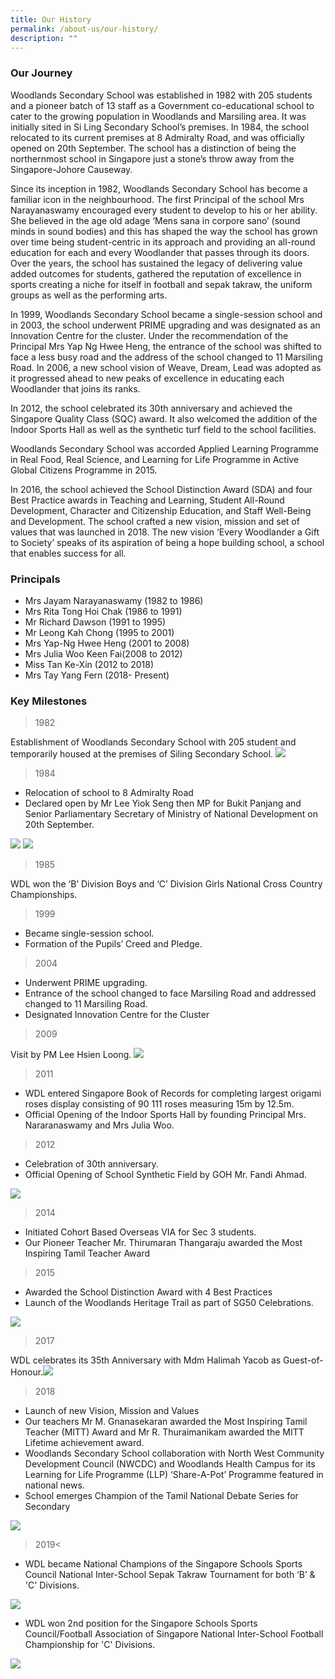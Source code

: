 ```yaml
---
title: Our History
permalink: /about-us/our-history/
description: ""
---
```

### Our Journey

Woodlands Secondary School was established in 1982 with 205 students and a pioneer batch of 13 staff as a Government co-educational school to cater to the growing population in Woodlands and Marsiling area. It was initially sited in Si Ling Secondary School’s premises. In 1984, the school relocated to its current premises at 8 Admiralty Road, and was officially opened on 20th September. The school has a distinction of being the northernmost school in Singapore just a stone’s throw away from the Singapore-Johore Causeway.

Since its inception in 1982, Woodlands Secondary School has become a familiar icon in the neighbourhood. The first Principal of the school Mrs Narayanaswamy encouraged every student to develop to his or her ability. She believed in the age old adage ‘Mens sana in corpore sano’ (sound minds in sound bodies) and this has shaped the way the school has grown over time being student-centric in its approach and providing an all-round education for each and every Woodlander that passes through its doors. Over the years, the school has sustained the legacy of delivering value added outcomes for students, gathered the reputation of excellence in sports creating a niche for itself in football and sepak takraw, the uniform groups as well as the performing arts.

In 1999, Woodlands Secondary School became a single-session school and in 2003, the school underwent PRIME upgrading and was designated as an Innovation Centre for the cluster. Under the recommendation of the Principal Mrs Yap Ng Hwee Heng, the entrance of the school was shifted to face a less busy road and the address of the school changed to 11 Marsiling Road. In 2006, a new school vision of Weave, Dream, Lead was adopted as it progressed ahead to new peaks of excellence in educating each Woodlander that joins its ranks.

In 2012, the school celebrated its 30th anniversary and achieved the Singapore Quality Class (SQC) award. It also welcomed the addition of the Indoor Sports Hall as well as the synthetic turf field to the school facilities.  

Woodlands Secondary School was accorded Applied Learning Programme in Real Food, Real Science, and Learning for Life Programme in Active Global Citizens Programme in 2015.

In 2016, the school achieved the School Distinction Award (SDA) and four Best Practice awards in Teaching and Learning, Student All-Round Development, Character and Citizenship Education, and Staff Well-Being and Development. The school crafted a new vision, mission and set of values that was launched in 2018. The new vision ‘Every Woodlander a Gift to Society’ speaks of its aspiration of being a hope building school, a school that enables success for all. 

### Principals

*   Mrs Jayam Narayanaswamy (1982 to 1986)
*   Mrs Rita Tong Hoi Chak (1986 to 1991)
*   Mr Richard Dawson (1991 to 1995)
*   Mr Leong Kah Chong (1995 to 2001)
*   Mrs Yap-Ng Hwee Heng (2001 to 2008)
*   Mrs Julia Woo Keen Fai(2008 to 2012)
*   Miss Tan Ke-Xin (2012 to 2018)
*   Mrs Tay Yang Fern (2018- Present)

### Key Milestones
>1982

Establishment of Woodlands Secondary School with 205 student and temporarily housed at the premises of Siling Secondary School.
<img src="/images/km1.jpeg">


>1984

* Relocation of school to 8 Admiralty Road
* Declared open by Mr Lee Yiok Seng then MP for Bukit Panjang and Senior Parliamentary Secretary of Ministry of National Development on 20th September.

<img src="/images/km2.jpeg">
<img src="/images/km3.jpeg">

>1985

WDL won the ‘B’ Division Boys and ‘C’ Division Girls National Cross Country Championships.

>1999

* Became single-session school.
* Formation of the Pupils’ Creed and Pledge.

>2004

* Underwent PRIME upgrading.
* Entrance of the school changed to face Marsiling Road and addressed changed to 11 Marsiling Road.
* Designated Innovation Centre for the Cluster

>2009

Visit by PM Lee Hsien Loong.
<img src="/images/km4.jpeg">

>2011

* WDL entered Singapore Book of Records for completing largest origami roses display consisting of 90 111 roses measuring 15m by 12.5m.
* Official Opening of the Indoor Sports Hall by founding Principal Mrs. Nararanaswamy and Mrs Julia Woo.

>2012</span></td>

* Celebration of 30th anniversary.
* Official Opening of School Synthetic Field by GOH Mr. Fandi Ahmad.

<img src="/images/km5.jpeg">
		 
>2014

* Initiated Cohort Based Overseas VIA for Sec 3 students.
* Our Pioneer Teacher Mr. Thirumaran Thangaraju awarded the Most Inspiring Tamil Teacher Award

>2015

* Awarded the School Distinction Award with 4 Best Practices
* Launch of the Woodlands Heritage Trail as part of SG50 Celebrations.

<img src="/images/km6.jpeg">

>2017</span></td>

WDL celebrates its 35th Anniversary with Mdm Halimah Yacob as Guest-of-Honour.<img src="/images/km7.jpeg">

>2018

* Launch of new Vision, Mission and Values
* Our teachers Mr M. Gnanasekaran awarded the Most Inspiring Tamil Teacher (MITT) Award and Mr R. Thuraimanikam awarded the MITT Lifetime achievement award. 
* Woodlands Secondary School collaboration with North West Community Development Council (NWCDC) and Woodlands Health Campus for its Learning for Life Programme (LLP) ‘Share-A-Pot’ Programme featured in national news.
* School emerges Champion of the Tamil National Debate Series for Secondary 

<img src="/images/km8.jpeg">

>2019<

* WDL became National Champions of the Singapore Schools Sports Council National Inter-School Sepak Takraw Tournament for both ‘B’ &amp; 'C' Divisions.

<img src="/images/km10.jpeg" >

* WDL won 2nd position for the Singapore Schools Sports Council/Football Association of Singapore National Inter-School Football Championship for  'C' Divisions.

<img src="/images/km11.jpeg" >

